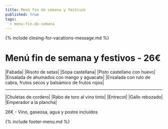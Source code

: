 ```yaml
---
title: Menú fin de semana y festivos
published: true
tags:
  - menu-fin-de-semana
---
```


{% include closing-for-vacations-message.md %}

# Menú fin de semana y festivos - 26€

|Fabada|
|Risoto de setas|
|Sopa castellana|
|Pisto castellano con huevo|
|Ensalada de ahumados con mango y aguacate|
|Ensalada con rulo de cabra, frutos secos y balsámico de frutos rojos|


------

|Chuletas de cordero|
|Rabo de toro al vino tinto|
|Entrecot|
|Gallo rebozado|
|Emperador a la plancha|

<!-- |Cordero asado|eligiendo este segundo plato se añade 10€ al menú, en total 34€| -->

26€ - Vino, gaseosa, agua y postre incluidos

{% include footer-menu.md %}
